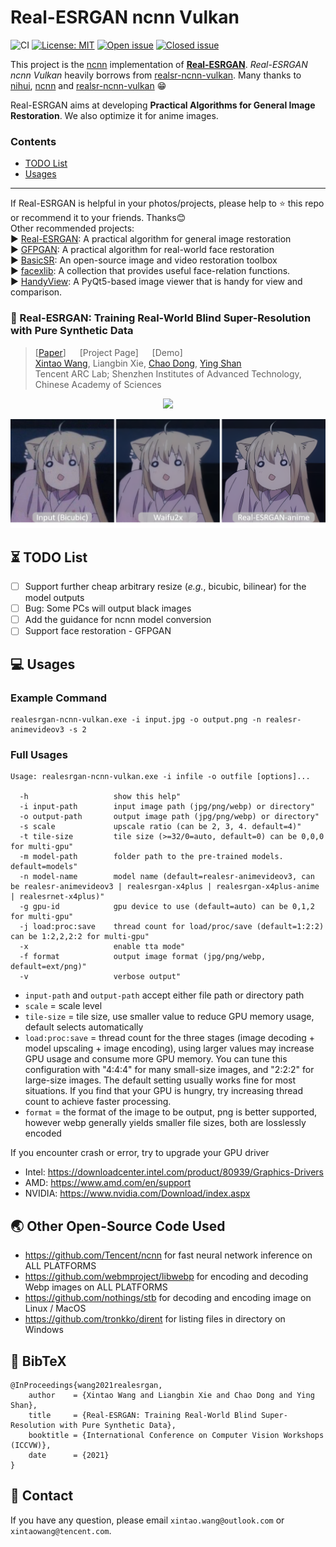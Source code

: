 # Real-ESRGAN ncnn Vulkan

![CI](https://github.com/xinntao/Real-ESRGAN-ncnn-vulkan/workflows/CI/badge.svg)
[![License: MIT](https://img.shields.io/badge/License-MIT-blue.svg)](https://github.com/xinntao/Real-ESRGAN-ncnn-vulkan/blob/master/LICENSE)
[![Open issue](https://img.shields.io/github/issues/xinntao/Real-ESRGAN-ncnn-vulkan)](https://github.com/xinntao/Real-ESRGAN-ncnn-vulkan/issues)
[![Closed issue](https://img.shields.io/github/issues-closed/xinntao/Real-ESRGAN-ncnn-vulkan)](https://github.com/xinntao/Real-ESRGAN-ncnn-vulkan/issues)

This project is the [ncnn](https://github.com/Tencent/ncnn) implementation of [**Real-ESRGAN**](https://github.com/xinntao/Real-ESRGAN).
*Real-ESRGAN ncnn Vulkan* heavily borrows from [realsr-ncnn-vulkan](https://github.com/nihui/realsr-ncnn-vulkan).
Many thanks to [nihui](https://github.com/nihui), [ncnn](https://github.com/Tencent/ncnn) and [realsr-ncnn-vulkan](https://github.com/nihui/realsr-ncnn-vulkan) :grin:

Real-ESRGAN aims at developing **Practical Algorithms for General Image Restoration**. We also optimize it for anime images.

### Contents

- [TODO List](#hourglass_flowing_sand-todo-list)
- [Usages](#computer-usages)

---

If Real-ESRGAN is helpful in your photos/projects, please help to :star: this repo or recommend it to your friends. Thanks:blush: <br>
Other recommended projects:<br>
:arrow_forward: [Real-ESRGAN](https://github.com/xinntao/Real-ESRGAN): A practical algorithm for general image restoration<br>
:arrow_forward: [GFPGAN](https://github.com/TencentARC/GFPGAN): A practical algorithm for real-world face restoration <br>
:arrow_forward: [BasicSR](https://github.com/xinntao/BasicSR): An open-source image and video restoration toolbox<br>
:arrow_forward: [facexlib](https://github.com/xinntao/facexlib): A collection that provides useful face-relation functions.<br>
:arrow_forward: [HandyView](https://github.com/xinntao/HandyView): A PyQt5-based image viewer that is handy for view and comparison. <br>

### :book: Real-ESRGAN: Training Real-World Blind Super-Resolution with Pure Synthetic Data

> [[Paper](https://arxiv.org/abs/2107.10833)] &emsp; [Project Page] &emsp; [Demo] <br>
> [Xintao Wang](https://xinntao.github.io/), Liangbin Xie, [Chao Dong](https://scholar.google.com.hk/citations?user=OSDCB0UAAAAJ), [Ying Shan](https://scholar.google.com/citations?user=4oXBp9UAAAAJ&hl=en) <br>
> Tencent ARC Lab; Shenzhen Institutes of Advanced Technology, Chinese Academy of Sciences

<p align="center">
  <img src="https://raw.githubusercontent.com/xinntao/Real-ESRGAN/master/assets/teaser.jpg">
</p>
<p align="center">
  <img src="https://raw.githubusercontent.com/xinntao/public-figures/master/Real-ESRGAN/cmp_realesrgan_anime_1.png">
</p>

## :hourglass_flowing_sand: TODO List

- [ ] Support further cheap arbitrary resize (*e.g.*, bicubic, bilinear) for the model outputs
- [ ] Bug: Some PCs will output black images
- [ ] Add the guidance for ncnn model conversion
- [ ] Support face restoration - GFPGAN

## :computer: Usages

### Example Command

```shell
realesrgan-ncnn-vulkan.exe -i input.jpg -o output.png -n realesr-animevideov3 -s 2
```

### Full Usages

```console
Usage: realesrgan-ncnn-vulkan.exe -i infile -o outfile [options]...

  -h                   show this help"
  -i input-path        input image path (jpg/png/webp) or directory"
  -o output-path       output image path (jpg/png/webp) or directory"
  -s scale             upscale ratio (can be 2, 3, 4. default=4)"
  -t tile-size         tile size (>=32/0=auto, default=0) can be 0,0,0 for multi-gpu"
  -m model-path        folder path to the pre-trained models. default=models"
  -n model-name        model name (default=realesr-animevideov3, can be realesr-animevideov3 | realesrgan-x4plus | realesrgan-x4plus-anime | realesrnet-x4plus)"
  -g gpu-id            gpu device to use (default=auto) can be 0,1,2 for multi-gpu"
  -j load:proc:save    thread count for load/proc/save (default=1:2:2) can be 1:2,2,2:2 for multi-gpu"
  -x                   enable tta mode"
  -f format            output image format (jpg/png/webp, default=ext/png)"
  -v                   verbose output"
```

- `input-path` and `output-path` accept either file path or directory path
- `scale` = scale level
- `tile-size` = tile size, use smaller value to reduce GPU memory usage, default selects automatically
- `load:proc:save` = thread count for the three stages (image decoding + model upscaling + image encoding), using larger values may increase GPU usage and consume more GPU memory. You can tune this configuration with "4:4:4" for many small-size images, and "2:2:2" for large-size images. The default setting usually works fine for most situations. If you find that your GPU is hungry, try increasing thread count to achieve faster processing.
- `format` = the format of the image to be output, png is better supported, however webp generally yields smaller file sizes, both are losslessly encoded

If you encounter crash or error, try to upgrade your GPU driver

- Intel: https://downloadcenter.intel.com/product/80939/Graphics-Drivers
- AMD: https://www.amd.com/en/support
- NVIDIA: https://www.nvidia.com/Download/index.aspx

## :earth_asia: Other Open-Source Code Used

- https://github.com/Tencent/ncnn for fast neural network inference on ALL PLATFORMS
- https://github.com/webmproject/libwebp for encoding and decoding Webp images on ALL PLATFORMS
- https://github.com/nothings/stb for decoding and encoding image on Linux / MacOS
- https://github.com/tronkko/dirent for listing files in directory on Windows

## :scroll: BibTeX

    @InProceedings{wang2021realesrgan,
        author    = {Xintao Wang and Liangbin Xie and Chao Dong and Ying Shan},
        title     = {Real-ESRGAN: Training Real-World Blind Super-Resolution with Pure Synthetic Data},
        booktitle = {International Conference on Computer Vision Workshops (ICCVW)},
        date      = {2021}
    }

## :e-mail: Contact

If you have any question, please email `xintao.wang@outlook.com` or `xintaowang@tencent.com`.
